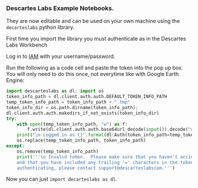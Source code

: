 ### Descartes Labs Example Notebooks.

They are now editable and can be used on your own machine using the ```decarteslabs``` python library.

First time you import the library you must authenticate as in the Descartes Labs Workbench

Log in to [IAM](https://iam.descarteslabs.com/auth/login?refresh_token=true&destination=/auth/refresh_token) with your username/password.

Run the following as a code cell and paste the token into the pop up box. You will only need to do this once, not everytime like with Google Earth Engine:

```python
import descarteslabs as dl; import os
token_info_path = dl.client.auth.auth.DEFAULT_TOKEN_INFO_PATH
temp_token_info_path = token_info_path + ".tmp"
token_info_dir = os.path.dirname(token_info_path); 
dl.client.auth.auth.makedirs_if_not_exists(token_info_dir)
try: 
    with open(temp_token_info_path, "w") as f:
        f.write(dl.client.auth.auth.base64url_decode(input()).decode("utf-8"))
    print("\n Logged in as {}".format(dl.Auth(token_info_path=temp_token_info_path).payload['name']))
    os.replace(temp_token_info_path, token_info_path)
except:
    os.remove(temp_token_info_path)
    print('''\n Invalid token.  Please make sure that you haven't accidentally added any whitespace to the token, 
    and that you have included any trailing '=' characters in the token. If you're still having issues
    authenticating, please contact support@descarteslabscom.''') 
 ```

Now you can just ```import decarteslabs as dl```.
